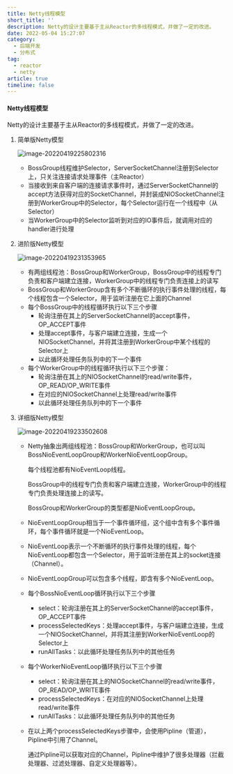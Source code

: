 ```yaml
---
title: Netty线程模型
short_title: ''
description: Netty的设计主要基于主从Reactor的多线程模式，并做了一定的改进。
date: 2022-05-04 15:27:07
category:
  - 后端开发
  - 分布式
tag:
  - reactor
  - netty
article: true
timeline: false
---
```

#### Netty线程模型

Netty的设计主要基于主从Reactor的多线程模式，并做了一定的改进。

1. 简单版Netty模型

   ![image-20220419225802316](https://img1.terwer.space/image-20220419225802316.png)

   - BossGroup线程维护Selector，ServerSocketChannel注册到Selector上，只关注连接请求处理事件（主Reactor）
   - 当接收到来自客户端的连接请求事件时，通过ServerSocketChannel的accept方法获得对应的SocketChannel，并封装成NIOSocketChannel注册到WorkerGroup中的Selector，每个Selector运行在一个线程中（从Selector）
   - 当WorkerGroup中的Selector监听到对应的IO事件后，就调用对应的handler进行处理

2. 进阶版Netty模型

   ![image-20220419231353965](https://img1.terwer.space/image-20220419231353965.png)

   - 有两组线程池：BossGroup和WorkerGroup，BossGroup中的线程专门负责和客户端建立连接，WorkerGroup中的线程专门负责连接上的读写
   - BossGroup和WorkerGroup含有多个不断循环的执行事件处理的线程，每个线程包含一个Selector，用于监听注册在它上面的Channel
   - 每个BossGroup中的线程循环执行以下三个步骤
     - 轮询注册在其上的ServerSocketChannel的accept事件，OP_ACCEPT事件
     - 处理accept事件，与客户端建立连接，生成一个NIOSocketChannel，并将其注册到WorkerGroup中某个线程的Selector上
     - 以此循环处理任务队列中的下一个事件
   - 每个WorkerGroup中的线程循环执行以下三个步骤：
     - 轮询注册在其上的NIOSocketChannel的read/write事件，OP_READ/OP_WRITE事件
     - 在对应的NIOSocketChannel上处理read/write事件
     - 以此循环处理任务队列中的下一个事件

3. 详细版Netty模型

   ![image-20220419233502608](https://img1.terwer.space/image-20220419233502608.png)

   - Netty抽象出两组线程池：BossGroup和WorkerGroup，也可以叫BossNioEventLoopGroup和WorkerNioEventLoopGroup。

     每个线程池都有NioEventLoop线程。

     BossGroup中的线程专门负责和客户端建立连接，WorkerGroup中的线程专门负责处理连接上的读写。

     BossGroup和WorkerGroup的类型都是NioEventLoopGroup。

   - NioEventLoopGroup相当于一个事件循环组，这个组中含有多个事件循环，每个事件循环就是一个NioEventLoop。

   - NioEventLoop表示一个不断循环的执行事件处理的线程，每个NioEventLoop都包含一个Selector，用于监听注册在其上的socket连接（Channel）。

   - NioEventLoopGroup可以包含多个线程，即含有多个NioEventLoop。

   - 每个BossNioEventLoop循环执行以下三个步骤

     - select：轮询注册在其上的ServerSocketChannel的accept事件，OP_ACCEPT事件
     - processSelectedKeys：处理accept事件，与客户端建立连接，生成一个NIOSocketChannel，并将其注册到WorkerNioEventLoop的Selector上
     - runAllTasks：以此循环处理任务队列中的其他任务

   - 每个WorkerNioEventLoop循环执行以下三个步骤

     - select：轮询注册在其上的NIOSocketChannel的read/write事件，OP_READ/OP_WRITE事件
     - processSelectedKeys：在对应的NIOSocketChannel上处理read/write事件
     - runAllTasks：以此循环处理任务队列中的其他任务

   - 在以上两个processSelectedKeys步骤中，会使用Pipline（管道），Pipline中引用了Channel。

     通过Pipline可以获取对应的Channel，Pipline中维护了很多处理器（拦截处理器、过滤处理器、自定义处理器等）。